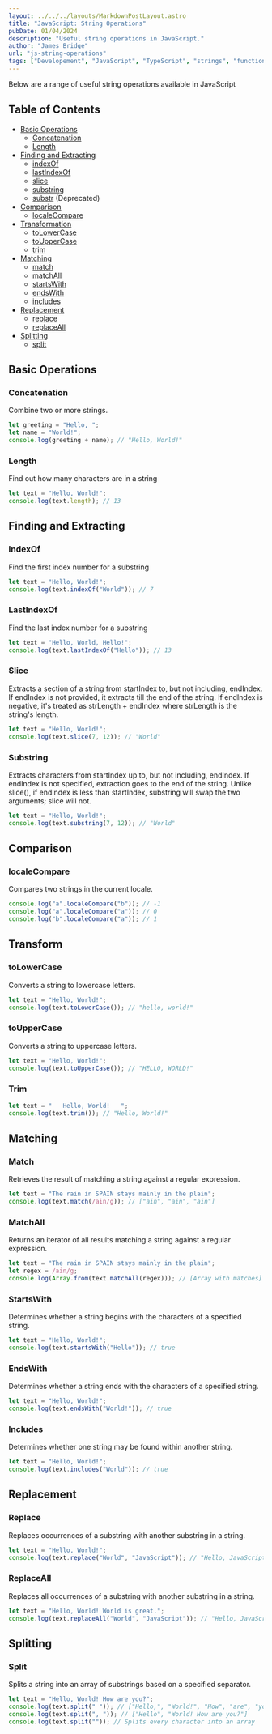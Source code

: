 ```yaml
---
layout: ../../../layouts/MarkdownPostLayout.astro
title: "JavaScript: String Operations"
pubDate: 01/04/2024
description: "Useful string operations in JavaScript."
author: "James Bridge"
url: "js-string-operations"
tags: ["Developement", "JavaScript", "TypeScript", "strings", "functions"]
---
```


Below are a range of useful string operations available in JavaScript

## Table of Contents

- [Basic Operations](#basic-operations)
  - [Concatenation](#concatenation)
  - [Length](#length)
- [Finding and Extracting](#finding-and-extracting)
  - [indexOf](#indexof)
  - [lastIndexOf](#lastindexof)
  - [slice](#slice)
  - [substring](#substring)
  - [substr](#substr) (Deprecated)
- [Comparison](#comparison)
  - [localeCompare](#localecompare)
- [Transformation](#transformation)
  - [toLowerCase](#tolowercase)
  - [toUpperCase](#touppercase)
  - [trim](#trim)
- [Matching](#matching)
  - [match](#match)
  - [matchAll](#matchall)
  - [startsWith](#startswith)
  - [endsWith](#endswith)
  - [includes](#includes)
- [Replacement](#replacement)
  - [replace](#replace)
  - [replaceAll](#replaceall)
- [Splitting](#splitting)
  - [split](#split)

## Basic Operations

### Concatenation

Combine two or more strings.

```javascript
let greeting = "Hello, ";
let name = "World!";
console.log(greeting + name); // "Hello, World!"
```

### Length

Find out how many characters are in a string

```javascript
let text = "Hello, World!";
console.log(text.length); // 13
```

## Finding and Extracting

### IndexOf

Find the first index number for a substring

```javascript
let text = "Hello, World!";
console.log(text.indexOf("World")); // 7
```

### LastIndexOf

Find the last index number for a substring

```javascript
let text = "Hello, World, Hello!";
console.log(text.lastIndexOf("Hello")); // 13
```

### Slice

Extracts a section of a string from startIndex to, but not including, endIndex. If endIndex is not provided, it extracts till the end of the string. If endIndex is negative, it's treated as strLength + endIndex where strLength is the string's length.

```javascript
let text = "Hello, World!";
console.log(text.slice(7, 12)); // "World"
```

### Substring

Extracts characters from startIndex up to, but not including, endIndex. If endIndex is not specified, extraction goes to the end of the string. Unlike slice(), if endIndex is less than startIndex, substring will swap the two arguments; slice will not.

```javascript
let text = "Hello, World!";
console.log(text.substring(7, 12)); // "World"
```

## Comparison

### localeCompare

Compares two strings in the current locale.

```javascript
console.log("a".localeCompare("b")); // -1
console.log("a".localeCompare("a")); // 0
console.log("b".localeCompare("a")); // 1
```

## Transform

### toLowerCase

Converts a string to lowercase letters.

```javascript
let text = "Hello, World!";
console.log(text.toLowerCase()); // "hello, world!"
```

### toUpperCase

Converts a string to uppercase letters.

```javascript
let text = "Hello, World!";
console.log(text.toUpperCase()); // "HELLO, WORLD!"
```

### Trim

```javascript
let text = "   Hello, World!   ";
console.log(text.trim()); // "Hello, World!"
```

## Matching

### Match

Retrieves the result of matching a string against a regular expression.

```javascript
let text = "The rain in SPAIN stays mainly in the plain";
console.log(text.match(/ain/g)); // ["ain", "ain", "ain"]
```

### MatchAll

Returns an iterator of all results matching a string against a regular expression.

```javascript
let text = "The rain in SPAIN stays mainly in the plain";
let regex = /ain/g;
console.log(Array.from(text.matchAll(regex))); // [Array with matches]
```

### StartsWith

Determines whether a string begins with the characters of a specified string.

```javascript
let text = "Hello, World!";
console.log(text.startsWith("Hello")); // true
```

### EndsWith

Determines whether a string ends with the characters of a specified string.

```javascript
let text = "Hello, World!";
console.log(text.endsWith("World!")); // true
```

### Includes

Determines whether one string may be found within another string.

```javascript
let text = "Hello, World!";
console.log(text.includes("World")); // true
```

## Replacement

### Replace

Replaces occurrences of a substring with another substring in a string.

```javascript
let text = "Hello, World!";
console.log(text.replace("World", "JavaScript")); // "Hello, JavaScript!"
```

### ReplaceAll

Replaces all occurrences of a substring with another substring in a string.

```javascript
let text = "Hello, World! World is great.";
console.log(text.replaceAll("World", "JavaScript")); // "Hello, JavaScript! JavaScript is great."
```

## Splitting

### Split

Splits a string into an array of substrings based on a specified separator.

```javascript
let text = "Hello, World! How are you?";
console.log(text.split(" ")); // ["Hello,", "World!", "How", "are", "you?"]
console.log(text.split(", ")); // ["Hello", "World! How are you?"]
console.log(text.split("")); // Splits every character into an array
```
